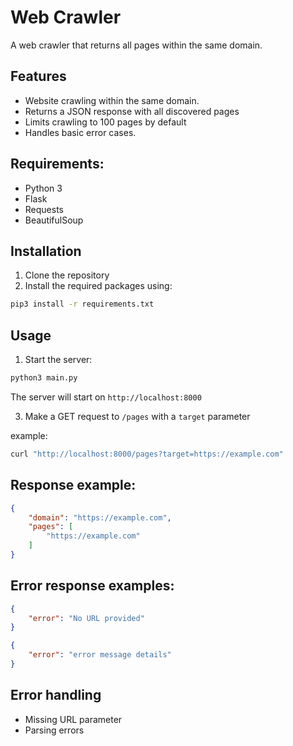 # Web Crawler

A web crawler that returns all pages within the same domain.

## Features

- Website crawling within the same domain.
- Returns a JSON response with all discovered pages
- Limits crawling to 100 pages by default
- Handles basic error cases.

## Requirements:

- Python 3
- Flask
- Requests
- BeautifulSoup

## Installation

1. Clone the repository
2. Install the required packages using:
```bash
pip3 install -r requirements.txt
```

## Usage

1. Start the server:
```bash
python3 main.py
```

The server will start on `http://localhost:8000`

3. Make a GET request to `/pages` with a `target` parameter

example:
```bash
curl "http://localhost:8000/pages?target=https://example.com"
```

## Response example:

```json
{
    "domain": "https://example.com",
    "pages": [
        "https://example.com"
    ]
}
```

## Error response examples:

```json
{
    "error": "No URL provided"
}
```

```json
{
    "error": "error message details"
}
```

## Error handling

- Missing URL parameter
- Parsing errors
